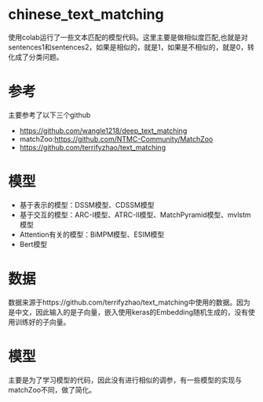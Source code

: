 # chinese_text_matching
使用colab运行了一些文本匹配的模型代码。这里主要是做相似度匹配,也就是对sentences1和sentences2，如果是相似的，就是1，如果是不相似的，就是0，转化成了分类问题。

# 参考
主要参考了以下三个github
- https://github.com/wangle1218/deep_text_matching
- matchZoo:https://github.com/NTMC-Community/MatchZoo  
- https://github.com/terrifyzhao/text_matching

# 模型
- 基于表示的模型：DSSM模型、CDSSM模型
- 基于交互的模型：ARC-I模型、ATRC-II模型、MatchPyramid模型、mvlstm模型
- Attention有关的模型：BiMPM模型、ESIM模型
- Bert模型

# 数据
数据来源于https://github.com/terrifyzhao/text_matching中使用的数据。因为是中文，因此输入的是子向量，嵌入使用keras的Embedding随机生成的，没有使用训练好的子向量。

# 模型
主要是为了学习模型的代码，因此没有进行相似的调参，有一些模型的实现与matchZoo不同，做了简化。
